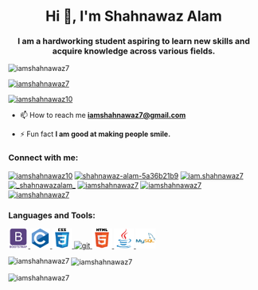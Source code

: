 <h1 align="center">Hi 👋, I'm Shahnawaz Alam</h1>
<h3 align="center">I am a hardworking student aspiring to learn new skills and acquire knowledge across various fields.</h3>

<p align="left"> <img src="https://komarev.com/ghpvc/?username=iamshahnawaz7&label=Profile%20views&color=0e75b6&style=flat" alt="iamshahnawaz7" /> </p>

<p align="left"> <a href="https://github.com/ryo-ma/github-profile-trophy"><img src="https://github-profile-trophy.vercel.app/?username=iamshahnawaz7" alt="iamshahnawaz7" /></a> </p>

<p align="left"> <a href="https://twitter.com/iamshahnawaz10" target="blank"><img src="https://img.shields.io/twitter/follow/iamshahnawaz10?logo=twitter&style=for-the-badge" alt="iamshahnawaz10" /></a> </p>

- 📫 How to reach me **iamshahnawaz7@gmail.com**

- ⚡ Fun fact **I am good at making people smile.**

<h3 align="left">Connect with me:</h3>
<p align="left">
<a href="https://twitter.com/iamshahnawaz10" target="blank"><img align="center" src="https://raw.githubusercontent.com/rahuldkjain/github-profile-readme-generator/master/src/images/icons/Social/twitter.svg" alt="iamshahnawaz10" height="30" width="40" /></a>
<a href="https://linkedin.com/in/shahnawaz-alam-5a36b21b9" target="blank"><img align="center" src="https://raw.githubusercontent.com/rahuldkjain/github-profile-readme-generator/master/src/images/icons/Social/linked-in-alt.svg" alt="shahnawaz-alam-5a36b21b9" height="30" width="40" /></a>
<a href="https://fb.com/iam.shahnawaz7" target="blank"><img align="center" src="https://raw.githubusercontent.com/rahuldkjain/github-profile-readme-generator/master/src/images/icons/Social/facebook.svg" alt="iam.shahnawaz7" height="30" width="40" /></a>
<a href="https://instagram.com/_shahnawazalam_" target="blank"><img align="center" src="https://raw.githubusercontent.com/rahuldkjain/github-profile-readme-generator/master/src/images/icons/Social/instagram.svg" alt="_shahnawazalam_" height="30" width="40" /></a>
<a href="https://www.hackerrank.com/iamshahnawaz7" target="blank"><img align="center" src="https://raw.githubusercontent.com/rahuldkjain/github-profile-readme-generator/master/src/images/icons/Social/hackerrank.svg" alt="iamshahnawaz7" height="30" width="40" /></a>
<a href="https://www.leetcode.com/iamshahnawaz7" target="blank"><img align="center" src="https://raw.githubusercontent.com/rahuldkjain/github-profile-readme-generator/master/src/images/icons/Social/leet-code.svg" alt="iamshahnawaz7" height="30" width="40" /></a>
<a href="https://auth.geeksforgeeks.org/user/iamshahnawaz7" target="blank"><img align="center" src="https://raw.githubusercontent.com/rahuldkjain/github-profile-readme-generator/master/src/images/icons/Social/geeks-for-geeks.svg" alt="iamshahnawaz7" height="30" width="40" /></a>
</p>

<h3 align="left">Languages and Tools:</h3>
<p align="left"> <a href="https://getbootstrap.com" target="_blank"> <img src="https://raw.githubusercontent.com/devicons/devicon/master/icons/bootstrap/bootstrap-plain-wordmark.svg" alt="bootstrap" width="40" height="40"/> </a> <a href="https://www.cprogramming.com/" target="_blank"> <img src="https://raw.githubusercontent.com/devicons/devicon/master/icons/c/c-original.svg" alt="c" width="40" height="40"/> </a> <a href="https://www.w3schools.com/css/" target="_blank"> <img src="https://raw.githubusercontent.com/devicons/devicon/master/icons/css3/css3-original-wordmark.svg" alt="css3" width="40" height="40"/> </a> <a href="https://git-scm.com/" target="_blank"> <img src="https://www.vectorlogo.zone/logos/git-scm/git-scm-icon.svg" alt="git" width="40" height="40"/> </a> <a href="https://www.w3.org/html/" target="_blank"> <img src="https://raw.githubusercontent.com/devicons/devicon/master/icons/html5/html5-original-wordmark.svg" alt="html5" width="40" height="40"/> </a> <a href="https://www.java.com" target="_blank"> <img src="https://raw.githubusercontent.com/devicons/devicon/master/icons/java/java-original.svg" alt="java" width="40" height="40"/> </a> <a href="https://www.mysql.com/" target="_blank"> <img src="https://raw.githubusercontent.com/devicons/devicon/master/icons/mysql/mysql-original-wordmark.svg" alt="mysql" width="40" height="40"/> </a> </p>

<p><img align="left" src="https://github-readme-stats.vercel.app/api/top-langs?username=iamshahnawaz7&show_icons=true&locale=en&layout=compact" alt="iamshahnawaz7" /></p>

<p>&nbsp;<img align="center" src="https://github-readme-stats.vercel.app/api?username=iamshahnawaz7&show_icons=true&locale=en" alt="iamshahnawaz7" /></p>

<p><img align="center" src="https://github-readme-streak-stats.herokuapp.com/?user=iamshahnawaz7&" alt="iamshahnawaz7" /></p>

